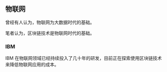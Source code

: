 ## 物联网
曾经有人认为，物联网为大数据时代的基础。

笔者认为，区块链技术是物联网时代的基础。

### IBM
IBM 在物联网领域已经持续投入了几十年的研发，目前正在探索使用区块链技术来降低物联网应用的成本。